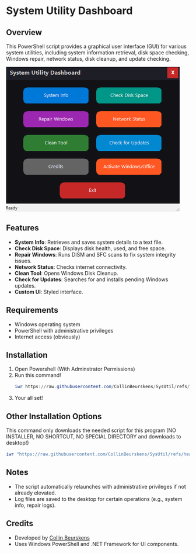# System Utility Dashboard

## Overview
This PowerShell script provides a graphical user interface (GUI) for various system utilities, including system information retrieval, disk space checking, Windows repair, network status, disk cleanup, and update checking.

![image alt](https://github.com/CollinBeurskens/SysUtil/blob/584249fc9b9cabd2f5dfae9fabbb5296671abbbf/screenshot.png)

## Features
- **System Info**: Retrieves and saves system details to a text file.
- **Check Disk Space**: Displays disk health, used, and free space.
- **Repair Windows**: Runs DISM and SFC scans to fix system integrity issues.
- **Network Status**: Checks internet connectivity.
- **Clean Tool**: Opens Windows Disk Cleanup.
- **Check for Updates**: Searches for and installs pending Windows updates.
- **Custom UI**: Styled interface.

## Requirements
- Windows operating system
- PowerShell with administrative privileges
- Internet access (obviously)

## Installation
1. Open Powershell (With Adminstrator Permissions)
2. Run this command!
   ```Powershell
   iwr https://raw.githubusercontent.com/CollinBeurskens/SysUtil/refs/heads/main/install.ps1 | iex
   ```
4. Your all set!

## Other Installation Options
This command only downloads the needed script for this program (NO INSTALLER, NO SHORTCUT, NO SPECIAL DIRECTORY and downloads to desktop!)
```Powershell
iwr "https://raw.githubusercontent.com/CollinBeurskens/SysUtil/refs/heads/main/SysUtil.ps1" -OutFile "$([System.Environment]::GetFolderPath('Desktop'))\SysUtil.ps1"
```


## Notes
- The script automatically relaunches with administrative privileges if not already elevated.
- Log files are saved to the desktop for certain operations (e.g., system info, repair logs).

## Credits
- Developed by [Collin Beurskens](https://github.com/CollinBeurskens)
- Uses Windows PowerShell and .NET Framework for UI components.
